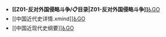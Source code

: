 - **[[Z01-反对外国侵略斗争/📋目录|Z01-反对外国侵略斗争]]**[♿GO](./Z01-反对外国侵略斗争/📋目录.md)
- [[中国近代史详情.xmind]][♿GO](./中国近代史详情.xmind)
- [[中国近现代史纲要]][♿GO](./中国近现代史纲要.md)
